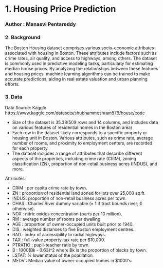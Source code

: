 # 1. Housing Price Prediction
### Author : Manasvi Pentareddy

### 2. Background
The Boston Housing dataset comprises various socio-economic attributes associated with housing in Boston. These attributes include factors such as crime rates, air quality, and access to highways, among others. The dataset is commonly used in predictive modeling tasks, particularly for estimating median house prices. By analyzing the relationships between these features and housing prices, machine learning algorithms can be trained to make accurate predictions, aiding in real estate valuation and urban planning efforts.

### 3. Data
Data Source: Kaggle
https://www.kaggle.com/datasets/shubhammeshram579/house/code

* Size of the dataset is 35.38(509 rows and 14 columns, and includes data on various features of residential homes in the Boston area)
* Each row in the dataset likely corresponds to a specific property or housing unit in Boston. Various attributes, such as crime rate, average number of rooms, and proximity to employment centers, are recorded for each property.
* The dataset includes a range of attributes that describe different aspects of the properties, including crime rate (CRIM), zoning classification (ZN), proportion of non-retail business acres (INDUS), and more.

Attributes:
* CRIM : per capita crime rate by town.
* ZN : proportion of residential land zoned for lots over 25,000 sq.ft.
* INDUS: proportion of non-retail business acres per town.
* CHAS : Charles River dummy variable (= 1 if tract bounds river; 0 otherwise).
* NOX : nitric oxides concentration (parts per 10 million).
* RM : average number of rooms per dwelling.
* AGE : proportion of owner-occupied units built prior to 1940.
* DIS : weighted distances to five Boston employment centres.
* RAD : index of accessibility to radial highways.
* TAX : full-value property-tax rate per $10,000.
* PTRATIO : pupil-teacher ratio by town.
* B : 1000(Bk - 0.63)^2 where Bk is the proportion of blacks by town.
* LSTAT: % lower status of the population.
* MEDV : Median value of owner-occupied homes in $1000's.

